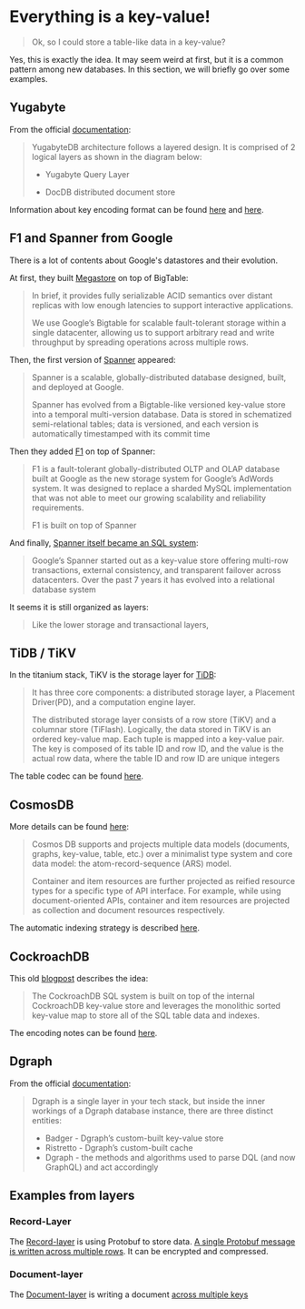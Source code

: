 # Everything is a key-value!

<!-- toc -->

> Ok, so I could store a table-like data in a key-value?

Yes, this is exactly the idea. It may seem weird at first, but it is a common pattern among new databases. In this section, we will briefly go over some examples.

## Yugabyte

From the official [documentation](https://docs.yugabyte.com/latest/architecture/layered-architecture/):

> YugabyteDB architecture follows a layered design. It is comprised of 2 logical layers as shown in the diagram below:
>
> * Yugabyte Query Layer
> 
> * DocDB distributed document store

Information about key encoding format can be found [here](https://github.com/YugaByte/yugabyte-db/wiki/Low-level-DocDB-key-encoding-format) and [here](https://youtu.be/DAFQcYXK2-o?t=1523).

## F1 and Spanner from Google

There is a lot of contents about Google's datastores and their evolution.

At first, they built [Megastore](https://static.googleusercontent.com/media/research.google.com/en//pubs/archive/36971.pdf) on top of BigTable:

> In brief, it provides fully serializable ACID semantics over distant replicas with low enough latencies to support interactive applications.
>
> We use Google’s Bigtable for scalable fault-tolerant storage within a single datacenter, allowing us to support arbitrary read and write throughput by spreading operations across multiple rows.

Then, the first version of [Spanner](https://www.usenix.org/system/files/conference/osdi12/osdi12-final-16.pdf) appeared:

> Spanner is a scalable, globally-distributed database designed, built, and deployed at Google.
> 
>  Spanner has evolved from a Bigtable-like versioned key-value store into a temporal multi-version database. Data is stored in schematized semi-relational tables; data is versioned, and each version is automatically timestamped with its commit time

Then they added [F1](https://storage.googleapis.com/pub-tools-public-publication-data/pdf/41344.pdf) on top of Spanner:

> F1 is a fault-tolerant globally-distributed OLTP and OLAP database built at Google as the new storage system for Google’s AdWords system. It was designed to replace a sharded MySQL implementation that was not able to meet our growing scalability and reliability requirements.
> 
> F1 is built on top of Spanner

And finally, [Spanner itself became an SQL system](https://storage.googleapis.com/pub-tools-public-publication-data/pdf/acac3b090a577348a7106d09c051c493298ccb1d.pdf):

> Google’s Spanner started out as a key-value store offering multi-row transactions, external consistency, and transparent failover across datacenters. Over the past 7 years it has evolved into a relational database system

It seems it is still organized as layers:

> Like the lower storage and transactional layers, 

## TiDB / TiKV

In the titanium stack, TiKV is the storage layer for [TiDB](https://www.vldb.org/pvldb/vol13/p3072-huang.pdf):

> It has three core components: a distributed storage layer, a Placement Driver(PD), and a computation engine layer.
> 
> The distributed storage layer consists of a row store (TiKV) and a columnar store (TiFlash). Logically, the data stored in TiKV is an ordered key-value map. Each tuple is mapped into a key-value pair. The key is composed of its table ID and row ID, and the value is the actual row data, where the table ID and row ID are unique integers 

The table codec can be found [here](https://github.com/pingcap/tidb/tree/master/tablecodec).

## CosmosDB


More details can be found [here](http://muratbuffalo.blogspot.com/2018/08/azure-cosmos-db.html):

> Cosmos DB supports and projects multiple data models (documents, graphs, key-value, table, etc.) over a minimalist type system and core data model: the atom-record-sequence (ARS) model.
>
> Container and item resources are further projected as reified resource types for a specific type of API interface. For example, while using document-oriented APIs, container and item resources are projected as collection and document resources respectively.

The automatic indexing strategy is described [here](http://www.vldb.org/pvldb/vol8/p1668-shukla.pdf).

## CockroachDB

This old [blogpost](https://www.cockroachlabs.com/blog/sql-in-cockroachdb-mapping-table-data-to-key-value-storage/) describes the idea:

> The CockroachDB SQL system is built on top of the internal CockroachDB key-value store and leverages the monolithic sorted key-value map to store all of the SQL table data and indexes.


The encoding notes can be found [here](https://github.com/cockroachdb/cockroach/blob/master/docs/tech-notes/encoding.md).

## Dgraph

From the official [documentation](https://dgraph.io/docs/dgraph-overview/#dgraph-architecture):

> Dgraph is a single layer in your tech stack, but inside the inner workings of a Dgraph database instance, there are three distinct entities:
>
> * Badger - Dgraph’s custom-built key-value store 
> * Ristretto - Dgraph’s custom-built cache 
> * Dgraph - the methods and algorithms used to parse DQL (and now GraphQL) and act accordingly

## Examples from layers

### Record-Layer

The [Record-layer](https://foundationdb.github.io/fdb-record-layer/) is using Protobuf to store data. [A single Protobuf message is written across multiple rows](https://github.com/FoundationDB/fdb-record-layer/blob/1715c4dc2dd5565f292003a1f45d87fe14b32ca7/fdb-record-layer-core/src/main/java/com/apple/foundationdb/record/provider/foundationdb/SplitHelper.java#L117). It can be encrypted and compressed.

### Document-layer

The [Document-layer](https://github.com/FoundationDB/fdb-document-layer) is writing a document [across multiple keys](https://github.com/FoundationDB/fdb-document-layer/blob/2250bfb6d3c5bd5007bca39ed92b872f2b0dc4b2/src/ExtUtil.actor.cpp#L77)
